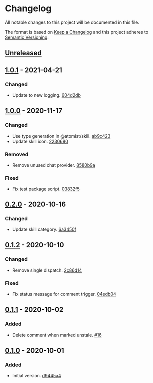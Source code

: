 # Changelog

All notable changes to this project will be documented in this file.

The format is based on [Keep a Changelog](http://keepachangelog.com/)
and this project adheres to [Semantic Versioning](http://semver.org/).

## [Unreleased](https://github.com/atomist-skills/github-stale-issue-skill/compare/1.0.1...HEAD)

## [1.0.1](https://github.com/atomist-skills/github-stale-issue-skill/compare/1.0.0...1.0.1) - 2021-04-21

### Changed

-   Update to new logging. [604d2db](https://github.com/atomist-skills/github-stale-issue-skill/commit/604d2db15bd99a7265f4b28a74d05af394f4bc2d)

## [1.0.0](https://github.com/atomist-skills/github-stale-issue-skill/compare/0.2.0...1.0.0) - 2020-11-17

### Changed

-   Use type generation in @atomist/skill. [ab9c423](https://github.com/atomist-skills/github-stale-issue-skill/commit/ab9c423e8c797704e3d4a88e6dddf8e2e1f498a9)
-   Update skill icon. [2230680](https://github.com/atomist-skills/github-stale-issue-skill/commit/2230680d3bc5cd684a640a8f16ead383b2367b42)

### Removed

-   Remove unused chat provider. [8580b9a](https://github.com/atomist-skills/github-stale-issue-skill/commit/8580b9a53d736216dd9d3ca8f7a919962f40d348)

### Fixed

-   Fix test package script. [03832f5](https://github.com/atomist-skills/github-stale-issue-skill/commit/03832f5710e58fe5fb6c1e67757074e0a708c2e9)

## [0.2.0](https://github.com/atomist-skills/github-stale-issue-skill/compare/0.1.2...0.2.0) - 2020-10-16

### Changed

-   Update skill category. [6a3450f](https://github.com/atomist-skills/github-stale-issue-skill/commit/6a3450f142b5bf69c54d0829e6d504a63c724379)

## [0.1.2](https://github.com/atomist-skills/github-stale-issue-skill/compare/0.1.1...0.1.2) - 2020-10-10

### Changed

-   Remove single dispatch. [2c86d14](https://github.com/atomist-skills/github-stale-issue-skill/commit/2c86d1440c8a1b3d2f750892cd6839dc2535020b)

### Fixed

-   Fix status message for comment trigger. [04edb04](https://github.com/atomist-skills/github-stale-issue-skill/commit/04edb04f55f4b7ca0376a859f9b2c06457b86629)

## [0.1.1](https://github.com/atomist-skills/github-stale-issue-skill/compare/0.1.0...0.1.1) - 2020-10-02

### Added

-   Delete comment when marked unstale. [#16](https://github.com/atomist-skills/github-stale-issue-skill/issues/16)

## [0.1.0](https://github.com/atomist-skills/github-stale-issue-skill/tree/0.1.0) - 2020-10-01

### Added

-   Initial version. [d9445a4](https://github.com/atomist-skills/github-stale-issue-skill/commit/d9445a4e71d782c90be2e981e11fbe5af09c5937)
